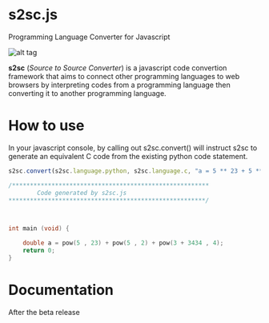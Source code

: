 s2sc.js
===========

Programming Language Converter for Javascript

![alt tag](http://i.imgur.com/fcwJueC.png)

**s2sc** (*Source to Source Converter*) is a javascript code convertion framework
that aims to connect other programming languages to web browsers by interpreting
codes from a programming language then converting it to another programming language.

How to use
===========

In your javascript console, by calling out s2sc.convert() will instruct s2sc to
generate an equivalent C code from the existing python code statement.

```javascript
s2sc.convert(s2sc.language.python, s2sc.language.c, "a = 5 ** 23 + 5 ** 2 + pow(3+3434, 4)")
```

```C
/*******************************************************
		Code generated by s2sc.js
*******************************************************/



int main (void) {

	double a = pow(5 , 23) + pow(5 , 2) + pow(3 + 3434 , 4);
	return 0;
}
```

Documentation
===========
After the beta release

